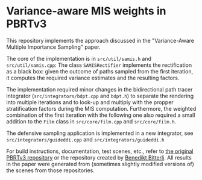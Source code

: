 Variance-aware MIS weights in PBRTv3
===================================================

This repository implements the approach discussed in the
"Variance-Aware Multiple Importance Sampling" paper.

The core of the implementation is in `src/util/samis.h` and `src/util/samis.cpp`:
The class `SAMISRectifier` implements the rectification as a black box: given the outcome of paths
sampled from the first iteration, it computes the required variance estimates and the resulting factors.

The implementation required minor changes in the bidirectional path tracer integrator
(`src/integrators/bdpt.cpp` and `bdpt.h`) to separate the rendering into multiple iterations
and to look-up and multiply with the propper stratification factors during the MIS computation.
Furthermore, the weighted combination of the first iteration with the following one also
required a small addition to the `Film` class in `src/core/film.cpp` and `src/core/film.h`.

The defensive sampling application is implemented in a new integrator, see `src/integrators/guideddi.cpp` and
`src/integrators/guideddi.h`

For build instructions, documentation, test scenes, etc., refer to [the original PBRTv3 repository](https://github.com/mmp/pbrt-v3/)
or the repository created by [Benedikt Bitterli](https://benedikt-bitterli.me/resources/).
All results in the paper were generated from (sometimes slightly modified versions of) the scenes from those repositories.

